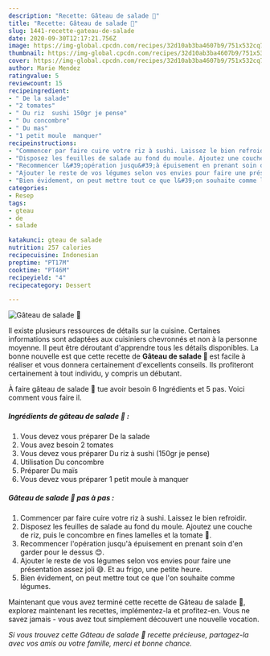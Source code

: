 ```yaml
---
description: "Recette: Gâteau de salade 🥗"
title: "Recette: Gâteau de salade 🥗"
slug: 1441-recette-gateau-de-salade
date: 2020-09-30T12:17:21.756Z
image: https://img-global.cpcdn.com/recipes/32d10ab3ba4607b9/751x532cq70/gateau-de-salade-🥗-photo-principale-de-la-recette.jpg
thumbnail: https://img-global.cpcdn.com/recipes/32d10ab3ba4607b9/751x532cq70/gateau-de-salade-🥗-photo-principale-de-la-recette.jpg
cover: https://img-global.cpcdn.com/recipes/32d10ab3ba4607b9/751x532cq70/gateau-de-salade-🥗-photo-principale-de-la-recette.jpg
author: Marie Mendez
ratingvalue: 5
reviewcount: 15
recipeingredient:
- " De la salade"
- "2 tomates"
- " Du riz  sushi 150gr je pense"
- " Du concombre"
- " Du mas"
- "1 petit moule  manquer"
recipeinstructions:
- "Commencer par faire cuire votre riz à sushi. Laissez le bien refroidir."
- "Disposez les feuilles de salade au fond du moule. Ajoutez une couche de riz, puis le concombre en fines lamelles et la tomate 🍅."
- "Recommencer l&#39;opération jusqu&#39;à épuisement en prenant soin d&#39;en garder pour le dessus 😊."
- "Ajouter le reste de vos légumes selon vos envies pour faire une présentation assez joli 😅. Et au frigo, une petite heure."
- "Bien évidement, on peut mettre tout ce que l&#39;on souhaite comme légumes."
categories:
- Resep
tags:
- gteau
- de
- salade

katakunci: gteau de salade 
nutrition: 257 calories
recipecuisine: Indonesian
preptime: "PT17M"
cooktime: "PT46M"
recipeyield: "4"
recipecategory: Dessert

---
```



![Gâteau de salade 🥗](https://img-global.cpcdn.com/recipes/32d10ab3ba4607b9/751x532cq70/gateau-de-salade-🥗-photo-principale-de-la-recette.jpg)

Il existe plusieurs ressources de détails sur la cuisine. Certaines informations sont adaptées aux cuisiniers chevronnés et non à la personne moyenne. Il peut être déroutant d'apprendre tous les détails disponibles. La bonne nouvelle est que cette recette de <strong> Gâteau de salade 🥗 </strong> est facile à réaliser et vous donnera certainement d'excellents conseils. Ils profiteront certainement à tout individu, y compris un débutant.

<!--inarticleads1-->

À faire gâteau de salade 🥗 tue avoir besoin 6 Ingrédients et 5 pas. Voici comment vous faire il.

##### Ingrédients de gâteau de salade 🥗 :

1. Vous devez vous préparer  De la salade
1. Vous avez besoin 2 tomates
1. Vous devez vous préparer  Du riz à sushi (150gr je pense)
1. Utilisation  Du concombre
1. Préparer  Du maïs
1. Vous devez vous préparer 1 petit moule à manquer




<!--inarticleads2-->

##### Gâteau de salade 🥗 pas à pas :

1. Commencer par faire cuire votre riz à sushi. Laissez le bien refroidir.
1. Disposez les feuilles de salade au fond du moule. Ajoutez une couche de riz, puis le concombre en fines lamelles et la tomate 🍅.
1. Recommencer l&#39;opération jusqu&#39;à épuisement en prenant soin d&#39;en garder pour le dessus 😊.
1. Ajouter le reste de vos légumes selon vos envies pour faire une présentation assez joli 😅. Et au frigo, une petite heure.
1. Bien évidement, on peut mettre tout ce que l&#39;on souhaite comme légumes.




<!--inarticleads1-->

<p>
Maintenant que vous avez terminé cette recette de Gâteau de salade 🥗, explorez maintenant les recettes, implémentez-la et profitez-en. Vous ne savez jamais - vous avez tout simplement découvert une nouvelle vocation.
</p>

<p>
<i>Si vous trouvez cette Gâteau de salade 🥗 recette précieuse, partagez-la avec vos amis ou votre famille, merci et bonne chance.</i>
</p>
